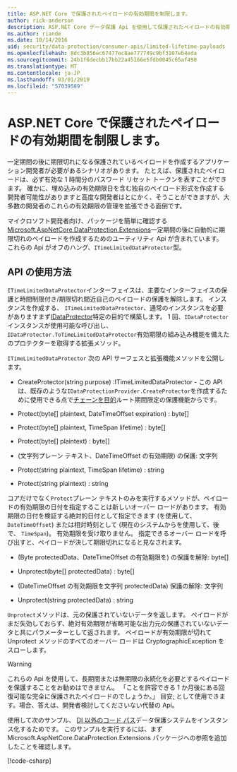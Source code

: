 ```yaml
---
title: ASP.NET Core で保護されたペイロードの有効期間を制限します。
author: rick-anderson
description: ASP.NET Core データ保護 Api を使用して保護されたペイロードの有効期間を制限する方法について説明します。
ms.author: riande
ms.date: 10/14/2016
uid: security/data-protection/consumer-apis/limited-lifetime-payloads
ms.openlocfilehash: 8dc3b856ec67477ec8ae777749c9bf3107eb4eda
ms.sourcegitcommit: 24b1f6decbb17bb22a45166e5fdb0845c65af498
ms.translationtype: MT
ms.contentlocale: ja-JP
ms.lasthandoff: 03/01/2019
ms.locfileid: "57039589"
---
```

# <a name="limit-the-lifetime-of-protected-payloads-in-aspnet-core"></a>ASP.NET Core で保護されたペイロードの有効期間を制限します。

一定期間の後に期限切れになる保護されているペイロードを作成するアプリケーション開発者が必要があるシナリオがあります。 たとえば、保護されたペイロードは、必ず有効な 1 時間分のパスワード リセット トークンを表すことができます。 確かに、埋め込みの有効期限日を含む独自のペイロード形式を作成する開発者可能性がありますと高度な開発者はとにかく、そうことができますが、大多数の開発者のこれらの有効期限の管理を拡張できる面倒です。

マイクロソフト開発者向け、パッケージを簡単に確認する[Microsoft.AspNetCore.DataProtection.Extensions](https://www.nuget.org/packages/Microsoft.AspNetCore.DataProtection.Extensions/)一定期間の後に自動的に期限切れのペイロードを作成するためのユーティリティ Api が含まれています。 これらの Api がオフのハング、`ITimeLimitedDataProtector`型。

## <a name="api-usage"></a>API の使用方法

`ITimeLimitedDataProtector`インターフェイスは、主要なインターフェイスの保護と時間制限付き/期限切れ間近自己のペイロードの保護を解除します。 インスタンスを作成する、 `ITimeLimitedDataProtector`、通常のインスタンスを必要がありますまず[IDataProtector](xref:security/data-protection/consumer-apis/overview)特定の目的で構築します。 1 回、`IDataProtector`インスタンスが使用可能な呼び出し、`IDataProtector.ToTimeLimitedDataProtector`有効期限の組み込み機能を備えたのプロテクターを取得する拡張メソッド。

`ITimeLimitedDataProtector` 次の API サーフェスと拡張機能メソッドを公開します。

* CreateProtector(string purpose) :ITimeLimitedDataProtector - この API は、既存のような`IDataProtectionProvider.CreateProtector`を作成するために使用できる点で[チェーンを目的](xref:security/data-protection/consumer-apis/purpose-strings)ルート期間限定の保護機能からです。

* Protect(byte[] plaintext, DateTimeOffset expiration) : byte[]

* Protect(byte[] plaintext, TimeSpan lifetime) : byte[]

* Protect(byte[] plaintext) : byte[]

* (文字列プレーン テキスト、DateTimeOffset の有効期限) の保護: 文字列

* Protect(string plaintext, TimeSpan lifetime) : string

* Protect(string plaintext) : string

コアだけでなく`Protect`プレーン テキストのみを実行するメソッドが、ペイロードの有効期限の日付を指定することは新しいオーバー ロードがあります。 有効期限の日付を検証する絶対的日付として指定できます (を使用して、 `DateTimeOffset`) または相対時刻として (現在のシステムからを使用して、後で、 `TimeSpan`)。 有効期限を受け取りません。 指定できるオーバー ロードを呼び出すと、ペイロードが決して期限切れになると見なされます。

* (Byte protectedData、DateTimeOffset の有効期限を) の保護を解除: byte[]

* Unprotect(byte[] protectedData) : byte[]

* (DateTimeOffset の有効期限を文字列 protectedData) 保護の解除: 文字列

* Unprotect(string protectedData) : string

`Unprotect`メソッドは、元の保護されていないデータを返します。 ペイロードがまだ失効しておらず、絶対有効期限が省略可能な出力元の保護されていないデータと共にパラメーターとして返されます。 ペイロードが有効期限が切れて Unprotect メソッドのすべてのオーバー ロードは CryptographicException をスローします。

>[!WARNING]
> これらの Api を使用して、長期間または無期限の永続化を必要とするペイロードを保護することをお勧めはできません。 「ことを許容できる 1 か月後にある回復可能な完全に保護されたペイロードのでしょうか。」 目安; として使用できます。場合、答えは、開発者検討してくださいない代替の Api。

使用して次のサンプル、 [DI 以外のコード パス](xref:security/data-protection/configuration/non-di-scenarios)データ保護システムをインスタンス化するためです。 このサンプルを実行するには、まず Microsoft.AspNetCore.DataProtection.Extensions パッケージへの参照を追加したことを確認します。

[!code-csharp[](limited-lifetime-payloads/samples/limitedlifetimepayloads.cs)]
